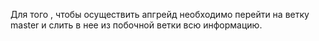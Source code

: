 Для того , чтобы осуществить апгрейд необходимо перейти на ветку master и слить в нее из побочной ветки всю информацию. 